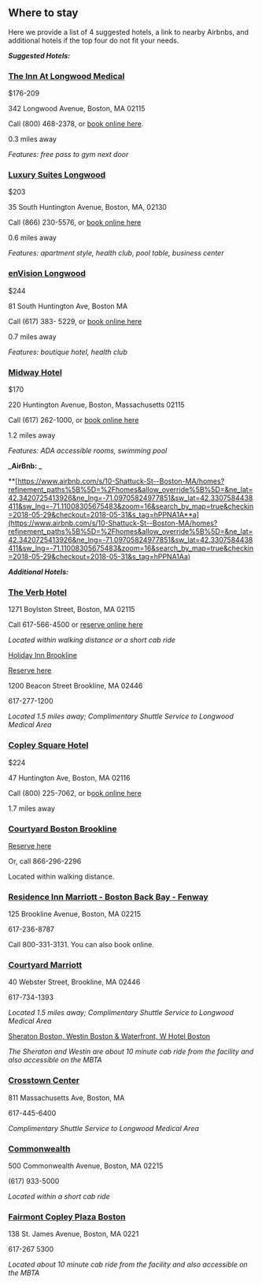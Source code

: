 ## Where to stay

Here we provide a list of 4 suggested hotels, a link to nearby Airbnbs, and additional hotels if the top four do not fit your needs. 

**_Suggested Hotels:_**

### [The Inn At Longwood Medical](https://www.innatlongwood.com/)

$176-209

342 Longwood Avenue, Boston, MA 02115

Call (800) 468-2378, or [book online here](https://gc.synxis.com/rez.aspx?Hotel=58219&Chain=65). 

0.3 miles away

*Features: free pass to gym next door*

### [Luxury Suites Longwood](https://www.globalluxurysuites.com/accommodation/massachusetts/boston-massachusetts/global-luxury-suites-at-longwood/)

$203

35 South Huntington Avenue, Boston, MA, 02130

Call (866) 230-5576, or [book online here](https://www.hotels.com/ho623267648/?q-check-out=2018-05-31&tab=description&q-room-0-adults=1&YGF=14&q-check-in=2018-05-29&MGT=2&WOE=4&WOD=2&ZSX=0&SYE=3&q-room-0-children=0)

0.6 miles away

*Features: apartment style, health club, pool table, business center*

### [enVision Longwood](https://envision-hotel-boston.com/)

 $244

81 South Huntington Ave, Boston MA

Call (617) 383- 5229, or [book online here ](https://www.hotels.com/ho407440/?q-check-out=2018-05-31&tab=description&q-room-0-adults=1&YGF=14&q-check-in=2018-05-29&MGT=2&WOE=4&WOD=2&ZSX=0&SYE=3&q-room-0-children=0)

0.7 miles away

*Features: boutique hotel, health club*

### [Midway Hotel](http://www.midtownhotel.com/)

$170 

220 Huntington Avenue, Boston, Massachusetts 02115

Call (617) 262-1000, or [book online here](https://www.hotels.com/ho115097/?q-check-out=2018-05-31&tab=description&q-room-0-adults=1&YGF=14&q-check-in=2018-05-29&MGT=2&WOE=4&WOD=2&ZSX=0&SYE=3&q-room-0-children=0)

1.2 miles away

*Features: ADA accessible rooms, swimming pool*

**_AirBnb: _**

**[https://www.airbnb.com/s/10-Shattuck-St--Boston-MA/homes?refinement_paths%5B%5D=%2Fhomes&allow_override%5B%5D=&ne_lat=42.3420725413926&ne_lng=-71.09705824977851&sw_lat=42.3307584438411&sw_lng=-71.11008305675483&zoom=16&search_by_map=true&checkin=2018-05-29&checkout=2018-05-31&s_tag=hPPNA1A**a](https://www.airbnb.com/s/10-Shattuck-St--Boston-MA/homes?refinement_paths%5B%5D=%2Fhomes&allow_override%5B%5D=&ne_lat=42.3420725413926&ne_lng=-71.09705824977851&sw_lat=42.3307584438411&sw_lng=-71.11008305675483&zoom=16&search_by_map=true&checkin=2018-05-29&checkout=2018-05-31&s_tag=hPPNA1Aa)

**_Additional Hotels:_**

### [The Verb Hotel](http://www.theverbhotel.com/)

1271 Boylston Street, Boston, MA 02115

Call 617-566-4500 or [reserve online here ](http://www.theverbhotel.com/)

*Located within walking distance or a short cab ride*

[Holiday](https://www.holidayinn.com/hotels/us/en/find-hotels/hotel/rooms?qDest=1200%2520Beacon%2520Street%2520Brookline%2520Massachusetts%2520United%2520States&qCiMy=102018&qCiD=8&qCoMy=102018&qCoD=11&qAdlt=1&qChld=0&qRms=1&qRtP=6CBARC&qIta=99801505&qGrpCd=AIP&qSlH=BKLMA&qAkamaiCC=US&qSrt=sBR&qBrs=ic.ki.ul.in.cp.vn.hi.ex.cv.rs.cw.sb.ma&qWch=0&qSmP=1&setPMCookies=true&icdv=99801505)[ Inn Brookline](https://www.ihg.com/holidayinn/hotels/us/en/find-hotels/hotel/rooms?qDest=1200%2520Beacon%2520Street%2520Brookline%2520Massachusetts%2520United%2520States&qCiMy=102018&qCiD=9&qCoMy=102018&qCoD=11&qAdlt=1&qChld=0&qRms=1&qRtP=6CBARC&qIta=99801505&qGrpCd=AIP&qSlH=BKLMA&qAkamaiCC=US&qSrt=sBR&qBrs=ic.ki.ul.in.cp.vn.hi.ex.cv.rs.cw.sb.ma&qWch=0&qSmP=1&setPMCookies=true&icdv=99801505)

[Reserve here](https://www.holidayinn.com/hotels/us/en/find-hotels/hotel/rooms?qDest=1200%2520Beacon%2520Street%2520Brookline%2520Massachusetts%2520United%2520States&qCiMy=102018&qCiD=8&qCoMy=102018&qCoD=11&qAdlt=1&qChld=0&qRms=1&qRtP=6CBARC&qIta=99801505&qGrpCd=AIP&qSlH=BKLMA&qAkamaiCC=US&qSrt=sBR&qBrs=ic.ki.ul.in.cp.vn.hi.ex.cv.rs.cw.sb.ma&qWch=0&qSmP=1&setPMCookies=true&icdv=99801505)

1200 Beacon Street Brookline, MA 02446

617-277-1200

*Located 1.5 miles away; Complimentary Shuttle Service to Longwood Medical Area*

### [Copley Square Hotel](http://www.copleysquarehotel.com/)

$224

47 Huntington Ave, Boston, MA 02116

Call (800) 225-7062, or b[ook online here]( https://www.hotels.com/ho114172/?q-check-out=2018-05-31&tab=description&q-room-0-adults=1&YGF=14&q-check-in=2018-05-29&MGT=2&WOE=4&WOD=2&ZSX=0&SYE=3&q-room-0-children=0)

1.7 miles away

###  [Courtyard Boston Brookline](http://www.marriott.com/meeting-event-hotels/group-corporate-travel/groupCorp.mi?resLinkData=Academy%2520of%2520Integrative%2520Pain%2520Management%255EBOSBL%2560AIPAIPA%2560279%2560USD%2560false%25602%256011/8/18%256011/11/18%256010/10/18&app=resvlink&stop_mobi=yes)  

[Reserve here](http://www.marriott.com/)

Or, call 866-296-2296 

Located within walking distance.

### [Residence Inn Marriott - Boston Back Bay - Fenway](http://www.residenceinnbackbay.com/)

125 Brookline Avenue, Boston, MA 02215

617-236-8787

Call 800-331-3131. You can also book online.

### [Courtyard Marriott](http://www.brooklinecourtyard.com/)

40 Webster Street, Brookline, MA 02446

617-734-1393

*Located 1.5 miles away; Complimentary Shuttle Service to Longwood Medical Area*

[Sheraton Boston, Westin Boston & Waterfront, W Hotel Boston](http://www.starwoodhotels.com/)

*The Sheraton and Westin are about 10 minute cab ride from the facility and also accessible on the MBTA*

### [Crosstown Center](http://www.bostonhamptoninn.com/)

811 Massachusetts Ave, Boston, MA

617-445-6400

*Complimentary Shuttle Service to Longwood Medical Area*

### [Commonwealth](http://www.hotelcommonwealth.com/)

500 Commonwealth Avenue, Boston, MA 02215

(617) 933-5000

*Located within a short cab ride*

### [Fairmont Copley Plaza Boston](http://www.fairmont.com/copley-plaza-boston)

138 St. James Avenue, Boston, MA 0221

617-267 5300

*Located about 10 minute cab ride from the facility and also accessible on the MBTA*

